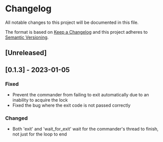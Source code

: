 # Changelog

All notable changes to this project will be documented in this file.

The format is based on [Keep a Changelog](http://keepachangelog.com/)
and this project adheres to [Semantic Versioning](http://semver.org/).

## [Unreleased]

## [0.1.3] - 2023-01-05

### Fixed

- Prevent the commander from failing to exit automatically due to an inability to acquire the lock
- Fixed the bug where the exit code is not passed correctly

### Changed

- Both 'exit' and 'wait_for_exit' wait for the commander's thread to finish, not just for the loop to end
